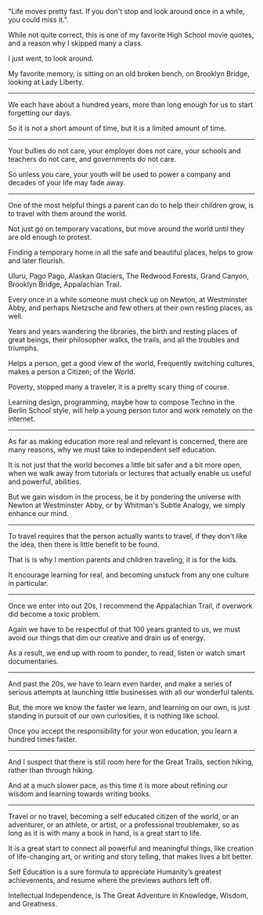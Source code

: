 "Life moves pretty fast.
If you don't stop and look around once in a while, you could miss it.".

While not quite correct, this is one of my favorite High School movie quotes,
and a reason why I skipped many a class.

I just went,
to look around.

My favorite memory, is sitting on an old broken bench, on Brooklyn Bridge,
looking at Lady Liberty.

---

We each have about a hundred years,
more than long enough for us to start forgetting our days.

So it is not a short amount of time,
but it is a limited amount of time.

---

Your bullies do not care, your employer does not care,
your schools and teachers do not care, and governments do not care.

So unless you care,
your youth will be used to power a company and decades of your life may fade away.

---

One of the most helpful things a parent can do to help their children grow,
is to travel with them around the world.

Not just go on temporary vacations,
but move around the world until they are old enough to protest.

Finding a temporary home in all the safe and beautiful places,
helps to grow and later flourish.

Uluru, Pago Pago, Alaskan Glaciers, The Redwood Forests,
Grand Canyon, Brooklyn Bridge, Appalachian Trail.

Every once in a while someone must check up on Newton, at Westminster Abby,
and perhaps Nietzsche and few others at their own resting places, as well.

Years and years wandering the libraries, the birth and resting places of great beings,
their philosopher walks, the trails, and all the troubles and triumphs.

Helps a person, get a good view of the world,
Frequently switching cultures, makes a person a Citizen; of the World.

Poverty, stopped many a traveler,
it is a pretty scary thing of course.

Learning design, programming, maybe how to compose Techno in the Berlin School style,
will help a young person tutor and work remotely on the internet.

---

As far as making education more real and relevant is concerned, there are many reasons,
why we must take to independent self education.

It is not just that the world becomes a little bit safer and a bit more open,
when we walk away from tutorials or lectures that actually enable us useful and powerful, abilities.

But we gain wisdom in the process,
be it by pondering the universe with Newton at Westminster Abby, or by Whitman's Subtle Analogy, we simply enhance our mind.

---

To travel requires that the person actually wants to travel,
if they don't like the idea, then there is little benefit to be found.

That is is why I mention parents and children traveling,
it is for the kids.

It encourage learning for real,
and becoming unstuck from any one culture in particular.

---

Once we enter into out 20s, I recommend the Appalachian Trail,
if overwork did become a toxic problem.

Again we have to be respectful of that 100 years granted to us,
we must avoid our things that dim our creative and drain us of energy.

As a result, we end up with room to ponder,
to read, listen or watch smart documentaries.

---

And past the 20s, we have to learn even harder,
and make a series of serious attempts at launching little businesses with all our wonderful talents.

But, the more we know the faster we learn,
and learning on our own, is just standing in pursuit of our own curiosities, it is nothing like school.

Once you accept the responsibility for your won education,
you learn a hundred times faster.

---

And I suspect that there is still room here for the Great Trails,
section hiking, rather than through hiking.

And at a much slower pace,
as this time it is more about refining our wisdom and learning towards writing books.


---

Travel or no travel, becoming a self educated citizen of the world,
or an adventurer, or an athlete, or artist, or a professional troublemaker, so as long as it is with many a book in hand, is a great start to life.

It is a great start to connect all powerful and meaningful things,
like creation of life-changing art, or writing and story telling, that makes lives a bit better.

Self Education is a sure formula to appreciate Humanity’s greatest achievements,
and resume where the previews authors left off.

Intellectual Independence,
is The Great Adventure in Knowledge, Wisdom, and Greatness.
